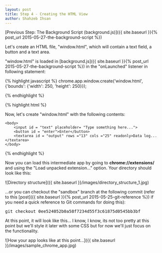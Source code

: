 ```yaml
---
layout: post
title: Step 4 - Creating the HTML View
author: Shahzeb Ihsan
---
```


[Previous Step: The Background Script (background.js)]({{ site.baseurl }}{% post_url 2015-05-27-the-background-script %})

Let's create an HTML file, "window.html", which will contain a text field, a button and a text area.

"window.html" is loaded in [background.js]({{ site.baseurl }}{% post_url 2015-05-27-the-background-script %}) in the "onLaunched" listener in following statement:

{% highlight javascript %}
chrome.app.window.create('window.html',
                         {'bounds': {'width': 250, 'height': 250}});

{% endhighlight %}


{% highlight html %}

Now, let's create "window.html" with the following contents:

<html>
    <head>
        <meta charset="utf-8">
        <title>Sample Chrome App</title>
    </head>

    <body>
        <input id = "text" placeholder= "Type something here...">
        <button id = "enter">Enter</button>
        <textarea id = "output" rows ="13" cols ="25" readonly>Data log...</textarea>
    </body>
</html>
{% endhighlight %}

Now you can load this intermediate app by going to **chrome://extensions/** and using the "Load unpacked extension..." option. Your directory should look like this:

![Directory structure]({{ site.baseurl }}/images/directory_structure_1.jpg)

...or you can checkout the "sandbox" branch at the following commit (refer to this [post]({{ site.baseurl }}{% post_url 2015-05-25-git-reference %}) if you need a quick reference to Git commands for doing this):

<pre>
git checkout 0ee524052b0a58f7234d55f3c61875d0545bb3bf
</pre>

At this point, it will look like this... I know, I know, its not too pretty at this point but we'll style it later with some CSS but for now we'll just focus on the functionality.

![How your app looks like at this point...]({{ site.baseurl }}/images/sample_chrome_app.jpg)
